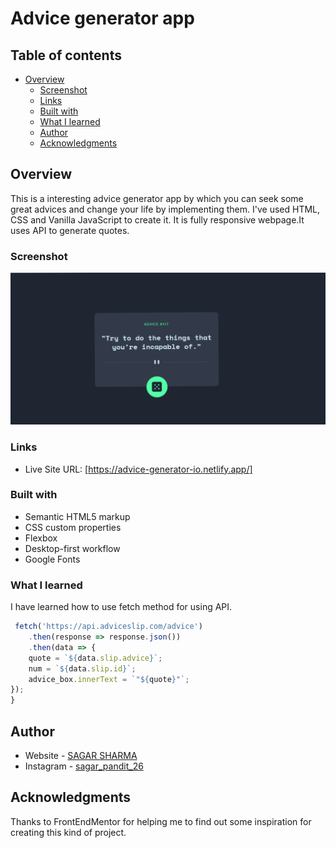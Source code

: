 # Advice generator app 

## Table of contents

- [Overview](#overview)
  - [Screenshot](#screenshot)
  - [Links](#links)
  - [Built with](#built-with)
  - [What I learned](#what-i-learned)
  - [Author](#author)
  - [Acknowledgments](#acknowledgments)

## Overview
This is a interesting advice generator app by which you can seek some great advices and change your life by implementing them.
I've used HTML, CSS and Vanilla JavaScript to create it. It is fully responsive webpage.It uses API to generate quotes.

### Screenshot

![](./images/Screenshot.png)

### Links

- Live Site URL: [https://advice-generator-io.netlify.app/]

### Built with

- Semantic HTML5 markup
- CSS custom properties
- Flexbox
- Desktop-first workflow
- Google Fonts


### What I learned
I have learned how to use fetch method for using API.


```js
 fetch('https://api.adviceslip.com/advice')
    .then(response => response.json())
    .then(data => {
    quote = `${data.slip.advice}`;
    num = `${data.slip.id}`;
    advice_box.innerText = `"${quote}"`;
});
}
```

## Author

- Website - [SAGAR SHARMA](https://sagar-io.github.io)
- Instagram - [sagar_pandit_26](https://www.instagram.com/sagar_pandit_26)

## Acknowledgments

Thanks to FrontEndMentor for helping me to find out some inspiration for creating this kind of project.
